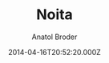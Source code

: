 ---
title: Noita
github: https://github.com/doktorbro/jekyll-noita
demo: https://noita.penibelst.de/
author: Anatol Broder
ssg:
  - Jekyll
cms:
  - No Cms
date: 2014-04-16T20:52:20.000Z
description: Noita is a Jekyll theme built with Foundation
stale: true
disabled: false
disabled_reason: null
draft: true
---